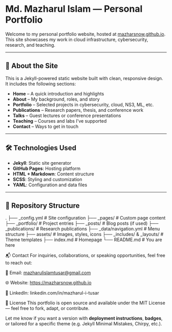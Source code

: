 # Md. Mazharul Islam — Personal Portfolio

Welcome to my personal portfolio website, hosted at [mazharsnow.github.io](https://mazharsnow.github.io).  
This site showcases my work in cloud infrastructure, cybersecurity, research, and teaching.

---

## 🚀 About the Site

This is a Jekyll-powered static website built with clean, responsive design.  
It includes the following sections:

- **Home** – A quick introduction and highlights
- **About** – My background, roles, and story
- **Portfolio** – Selected projects in cybersecurity, cloud, NS3, ML, etc.
- **Publications** – Research papers, thesis, and conference work
- **Talks** – Guest lectures or conference presentations
- **Teaching** – Courses and labs I've supported
- **Contact** – Ways to get in touch

---

## 🛠 Technologies Used

- **Jekyll**: Static site generator
- **GitHub Pages**: Hosting platform
- **HTML + Markdown**: Content structure
- **SCSS**: Styling and customization
- **YAML**: Configuration and data files

---

## 📁 Repository Structure
.
├── _config.yml # Site configuration
├── _pages/ # Custom page content
├── _portfolio/ # Project entries
├── _posts/ # Blog posts (if used)
├── _publications/ # Research publications
├── _data/navigation.yml # Menu structure
├── assets/ # Images, styles, icons
├── _includes/ & _layouts/ # Theme templates
├── index.md # Homepage
└── README.md # You are here

📬 Contact
For inquiries, collaborations, or speaking opportunities, feel free to reach out:

📧 Email: mazharulislamtusar@gmail.com

🌐 Website: https://mazharsnow.github.io

💼 LinkedIn: linkedin.com/in/mazharul-i-tusar

📄 License
This portfolio is open source and available under the MIT License — feel free to fork, adapt, or contribute.


Let me know if you want a version with **deployment instructions**, **badges**, or tailored for a specific theme (e.g. Jekyll Minimal Mistakes, Chirpy, etc.).
